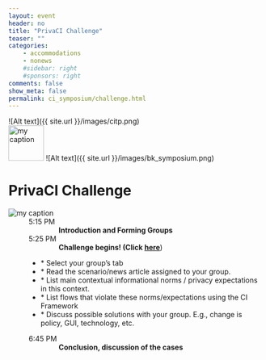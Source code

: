```yaml
---
layout: event
header: no
title: "PrivaCI Challenge"
teaser: ""
categories:
    - accommodations
    - nonews
    #sidebar: right
    #sponsors: right
comments: false
show_meta: false
permalink: ci_symposium/challenge.html
---
```

![Alt text]({{ site.url }}/images/citp.png)
<br/>
<img src="{{ site.url }}/images/DLI_logo.jpg" alt="my caption" style="height: 70px;"/>
![Alt text]({{ site.url }}/images/bk_symposium.png)




<dl class="agenda">
    <dt><h1>PrivaCI Challenge</h1></dt>
<img src="{{ site.url }}/images/context-matters.jpg" alt="my caption" />
    <dd>
        <span>5:15 PM&emsp;</span>
        <section><b>&emsp;&emsp;&emsp;&emsp; Introduction and Forming Groups </b></section>
    </dd>
    <dd>
    <span>5:25 PM&emsp;</span>
    <section><b>&emsp;&emsp;&emsp;&emsp; Challenge begins! (Click <a href="https://docs.google.com/spreadsheets/d/1uIAW_ByA_rTm0tg31cZb1vvTtAP3jlVMaIRPQ4OrQio/edit?usp=sharing">here</a></b>)</section>
    <ul>          
    <li>* Select your group’s tab</li>
    <li>* Read the scenario/news article assigned to your group. </li>
    <li>* List main contextual informational norms / privacy expectations in this context.</li>
    <li>* List flows that violate these norms/expectations using the CI Framework</li>
    <li>* Discuss possible solutions with your group. E.g., change is policy, GUI, technology, etc.</li>
    </ul>
    </dd>
    <dd>
    <span>6:45 PM&emsp;</span>
    <section><b>&emsp;&emsp;&emsp;&emsp; Conclusion, discussion of the cases</b></section>
    </dd>
</dl>
